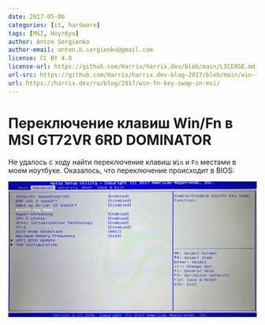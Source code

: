 ```yaml
---
date: 2017-05-06
categories: [it, hardware]
tags: [MSI, Ноутбук]
author: Anton Sergienko
author-email: anton.b.sergienko@gmail.com
license: CC BY 4.0
license-url: https://github.com/Harrix/harrix.dev/blob/main/LICENSE.md
url-src: https://github.com/Harrix/harrix.dev-blog-2017/blob/main/win-fn-key-swap-in-msi/win-fn-key-swap-in-msi.md
url: https://harrix.dev/ru/blog/2017/win-fn-key-swap-in-msi/
---
```


# Переключение клавиш Win/Fn в MSI GT72VR 6RD DOMINATOR

Не удалось с ходу найти переключение клавиш `Win` и `Fn` местами в моем ноутбуке. Оказалось, что переключение происходит в BIOS:

![Переключение в BIOS](img/bios.png)
